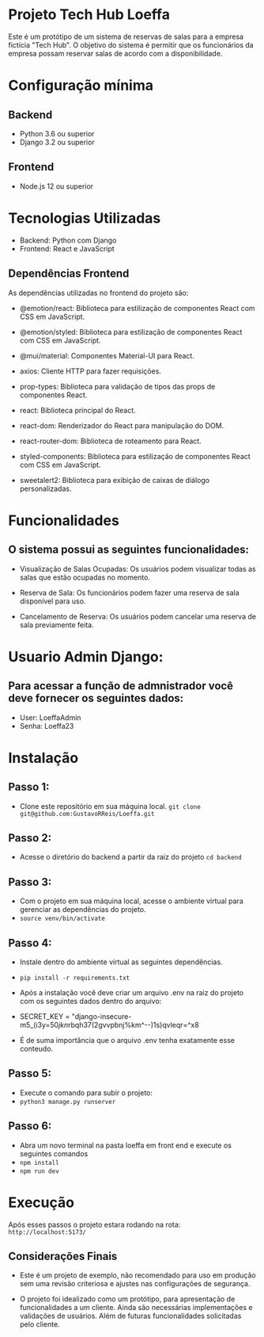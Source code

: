 
# Projeto Tech Hub Loeffa

Este é um protótipo de um sistema de reservas de salas para a empresa fictícia "Tech Hub". O objetivo do sistema é permitir que os funcionários da empresa possam reservar salas de acordo com a disponibilidade.

# Configuração mínima

## Backend

 - Python 3.6 ou superior
- Django 3.2 ou superior
 
 ## Frontend
 - Node.js 12 ou superior

# Tecnologias Utilizadas

- Backend: Python com Django
- Frontend: React e JavaScript


## Dependências Frontend
As dependências utilizadas no frontend do projeto são:

- @emotion/react: Biblioteca para estilização de componentes React com CSS em JavaScript.

- @emotion/styled: Biblioteca para estilização de componentes React com CSS em JavaScript.

- @mui/material: Componentes Material-UI para React.

- axios: Cliente HTTP para fazer requisições.

- prop-types: Biblioteca para validação de tipos das props de componentes React.

- react: Biblioteca principal do React.

- react-dom: Renderizador do React para manipulação do DOM.

- react-router-dom: Biblioteca de roteamento para React.

- styled-components: Biblioteca para estilização de componentes React com CSS em JavaScript.

- sweetalert2: Biblioteca para exibição de caixas de diálogo personalizadas.




# Funcionalidades
## O sistema possui as seguintes funcionalidades:

- Visualização de Salas Ocupadas: Os usuários podem visualizar todas as salas que estão ocupadas no momento.

- Reserva de Sala: Os funcionários podem fazer uma reserva de sala disponível para uso.

- Cancelamento de Reserva: Os usuários podem cancelar uma reserva de sala previamente feita.

# Usuario Admin Django:
## Para acessar a função de admnistrador você deve fornecer os seguintes dados:
- User: LoeffaAdmin
- Senha: Loeffa23

# Instalação
## Passo 1:
- Clone este repositório em sua máquina local.
`git clone git@github.com:GustavoRReis/Loeffa.git`

## Passo 2:
- Acesse o diretório do backend a partir da raiz do projeto
 `cd backend`

## Passo 3:
- Com o projeto em sua máquina local, acesse o ambiente virtual para gerenciar as dependências do projeto.
- `source venv/bin/activate`
## Passo 4:
- Instale dentro do ambiente virtual as seguintes dependências.
- `pip install -r requirements.txt`
 
- Após a instalação você deve criar um arquivo .env na raiz do projeto com os seguintes dados dentro do arquivo:
- SECRET_KEY = "django-insecure-m5_(i3y=5$0jkn$rbqh37(2gvvpbnj%km^--)1s)qvleqr=^x8
- É de suma importância que o arquivo .env tenha exatamente esse conteudo.
## Passo 5:
- Execute o comando para subir o projeto:
- `python3 manage.py runserver`

## Passo 6:
- Abra um novo terminal na pasta loeffa em front end e execute os seguintes comandos
- `npm install`
- `npm run dev` 

#  Execução
Após esses passos o projeto estara rodando na rota:
`http://localhost:5173/`


## Considerações Finais
- Este é um projeto de exemplo, não recomendado para uso em produção sem uma revisão criteriosa e ajustes nas configurações de segurança.

- O projeto foi idealizado como um protótipo, para apresentação de funcionalidades a um cliente. Ainda são necessárias implementações e validações de usuários. Além de futuras funcionalidades solicitadas pelo cliente.


